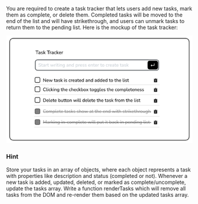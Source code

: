 You are required to create a task tracker that lets users add new tasks, mark them as complete, or delete them. Completed tasks will be moved to the end of the list and will have strikethrough, and users can unmark tasks to return them to the pending list.
Here is the mockup of the task tracker:

![Descripción de la imagen](src/images/imagen1.PNG)

### Hint

Store your tasks in an array of objects, where each object represents a task with properties like description and status (completed or not). Whenever a new task is added, updated, deleted, or marked as complete/uncomplete, update the tasks array. Write a function renderTasks which will remove all tasks from the DOM and re-render them based on the updated tasks array.
